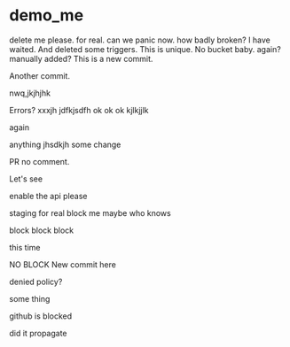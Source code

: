 # demo_me
delete me please. for real. can we panic now. how badly broken? I have waited. And deleted some triggers. This is unique. No bucket baby. again? manually added? This is a new commit.

Another commit.

nwq,jkjhjhk

Errors? xxxjh
jdfkjsdfh
ok ok ok kjlkjjlk

again

anything
jhsdkjh
some change

PR no comment.

Let's see

enable the api please

staging for real
block me maybe who knows

block block block

this time

NO BLOCK
New commit here

denied policy?

some thing

github is blocked

did it propagate
